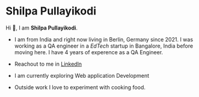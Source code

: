 # Shilpa Pullayikodi

Hi 👋, I am **Shilpa Pullayikodi**.

-  I am from India and right now living in Berlin, Germany since 2021.
I was working as a QA engineer in a *EdTech* startup in Bangalore, India before moving here. I have 4 years of experence as a QA Engineer.

- Reachout to me in [Linkedln](https://de.linkedin.com/in/shilpa-pullayikodi-a01707140)
  
- I am currently exploring Web application Development

- Outside work I love to experiment with cooking food. 


